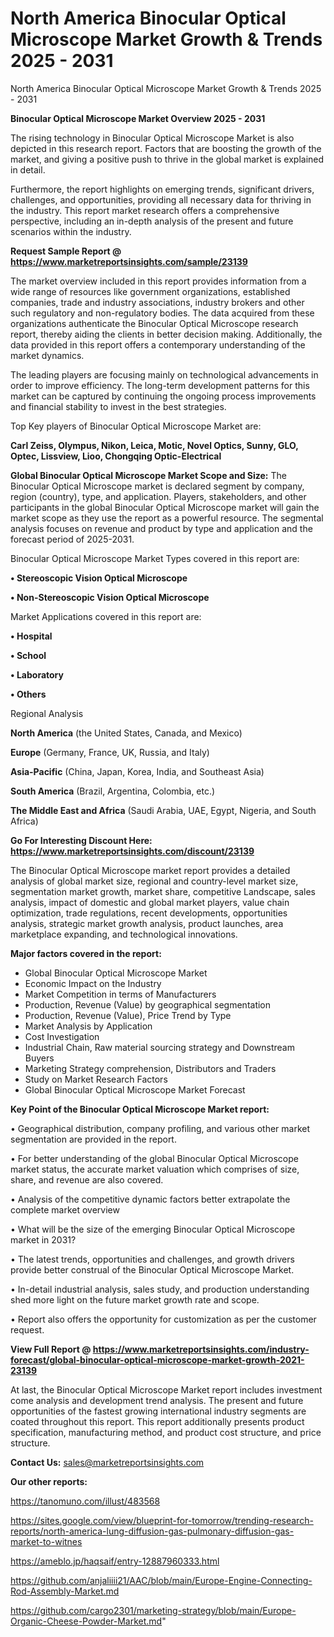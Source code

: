 # North America Binocular Optical Microscope Market Growth & Trends 2025 - 2031
 North America Binocular Optical Microscope Market Growth & Trends 2025 - 2031

<Strong> Binocular Optical Microscope Market Overview 2025 - 2031</strong>

The rising technology in Binocular Optical Microscope Market is also depicted in this research report. Factors that are boosting the growth of the market, and giving a positive push to thrive in the global market is explained in detail.

Furthermore, the report highlights on emerging trends, significant drivers, challenges, and opportunities, providing all necessary data for thriving in the industry. This report market research offers a comprehensive perspective, including an in-depth analysis of the present and future scenarios within the industry.

<strong>Request Sample Report @ <a href=https://www.marketreportsinsights.com/sample/23139>https://www.marketreportsinsights.com/sample/23139</a></strong>

The market overview included in this report provides information from a wide range of resources like government organizations, established companies, trade and industry associations, industry brokers and other such regulatory and non-regulatory bodies. The data acquired from these organizations authenticate the Binocular Optical Microscope research report, thereby aiding the clients in better decision making. Additionally, the data provided in this report offers a contemporary understanding of the market dynamics.

The leading players are focusing mainly on technological advancements in order to improve efficiency. The long-term development patterns for this market can be captured by continuing the ongoing process improvements and financial stability to invest in the best strategies.

Top Key players of Binocular Optical Microscope Market are:

<strong>Carl Zeiss, Olympus, Nikon, Leica, Motic, Novel Optics, Sunny, GLO, Optec, Lissview, Lioo, Chongqing Optic-Electrical</strong>

<strong><b>Global Binocular Optical Microscope Market Scope and Size:</b></strong>
The Binocular Optical Microscope market is declared segment by company, region (country), type, and application. Players, stakeholders, and other participants in the global Binocular Optical Microscope market will gain the market scope as they use the report as a powerful resource. The segmental analysis focuses on revenue and product by type and application and the forecast period of 2025-2031.

Binocular Optical Microscope Market Types covered in this report are:

<strong>• Stereoscopic Vision Optical Microscope

• Non-Stereoscopic Vision Optical Microscope</strong>

Market Applications covered in this report are:

<strong>• Hospital

• School

• Laboratory

• Others</strong> 

Regional Analysis

<strong>North America</strong> (the United States, Canada, and Mexico)

<strong>Europe</strong> (Germany, France, UK, Russia, and Italy)

<strong>Asia-Pacific</strong> (China, Japan, Korea, India, and Southeast Asia)

<strong>South America</strong> (Brazil, Argentina, Colombia, etc.)

<strong>The Middle East and Africa</strong> (Saudi Arabia, UAE, Egypt, Nigeria, and South Africa)

<strong>Go For Interesting Discount Here: <a href=https://www.marketreportsinsights.com/discount/23139>https://www.marketreportsinsights.com/discount/23139</a></strong>

The Binocular Optical Microscope market report provides a detailed analysis of global market size, regional and country-level market size, segmentation market growth, market share, competitive Landscape, sales analysis, impact of domestic and global market players, value chain optimization, trade regulations, recent developments, opportunities analysis, strategic market growth analysis, product launches, area marketplace expanding, and technological innovations.

<strong><b>Major factors covered in the report:</b></strong>
<ul>
  <li>Global Binocular Optical Microscope Market </li>
  <li>Economic Impact on the Industry</li>
  <li>Market Competition in terms of Manufacturers</li>
  <li>Production, Revenue (Value) by geographical segmentation</li>
  <li>Production, Revenue (Value), Price Trend by Type</li>
  <li>Market Analysis by Application</li>
  <li>Cost Investigation</li>
  <li>Industrial Chain, Raw material sourcing strategy and Downstream Buyers</li>
  <li>Marketing Strategy comprehension, Distributors and Traders</li>
  <li>Study on Market Research Factors</li>
  <li>Global Binocular Optical Microscope Market Forecast</li>
</ul>

<strong><b>Key Point of the Binocular Optical Microscope Market report:</b></strong>

• Geographical distribution, company profiling, and various other market segmentation are provided in the report.

• For better understanding of the global Binocular Optical Microscope market status, the accurate market valuation which comprises of size, share, and revenue are also covered.

• Analysis of the competitive dynamic factors better extrapolate the complete market overview

• What will be the size of the emerging Binocular Optical Microscope market in 2031?

• The latest trends, opportunities and challenges, and growth drivers provide better construal of the Binocular Optical Microscope Market.

• In-detail industrial analysis, sales study, and production understanding shed more light on the future market growth rate and scope.

• Report also offers the opportunity for customization as per the customer request.

<strong><b>View Full Report @ <a href=https://www.marketreportsinsights.com/industry-forecast/global-binocular-optical-microscope-market-growth-2021-23139>https://www.marketreportsinsights.com/industry-forecast/global-binocular-optical-microscope-market-growth-2021-23139</a></b></strong>


At last, the Binocular Optical Microscope Market report includes investment come analysis and development trend analysis. The present and future opportunities of the fastest growing international industry segments are coated throughout this report. This report additionally presents product specification, manufacturing method, and product cost structure, and price structure.

<strong>Contact Us:</strong>
sales@marketreportsinsights.com

<strong>Our other reports:</strong>

<a href=https://tanomuno.com/illust/483568>https://tanomuno.com/illust/483568</a>

<a href=https://sites.google.com/view/blueprint-for-tomorrow/trending-research-reports/north-america-lung-diffusion-gas-pulmonary-diffusion-gas-market-to-witnes>https://sites.google.com/view/blueprint-for-tomorrow/trending-research-reports/north-america-lung-diffusion-gas-pulmonary-diffusion-gas-market-to-witnes</a>

<a href=https://ameblo.jp/haqsaif/entry-12887960333.html>https://ameblo.jp/haqsaif/entry-12887960333.html</a>

<a href=https://github.com/anjaliiii21/AAC/blob/main/Europe-Engine-Connecting-Rod-Assembly-Market.md>https://github.com/anjaliiii21/AAC/blob/main/Europe-Engine-Connecting-Rod-Assembly-Market.md</a>

<a href=https://github.com/cargo2301/marketing-strategy/blob/main/Europe-Organic-Cheese-Powder-Market.md>https://github.com/cargo2301/marketing-strategy/blob/main/Europe-Organic-Cheese-Powder-Market.md</a>"
